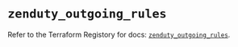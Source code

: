# `zenduty_outgoing_rules`

Refer to the Terraform Registory for docs: [`zenduty_outgoing_rules`](https://www.terraform.io/docs/providers/zenduty/r/outgoing_rules).
